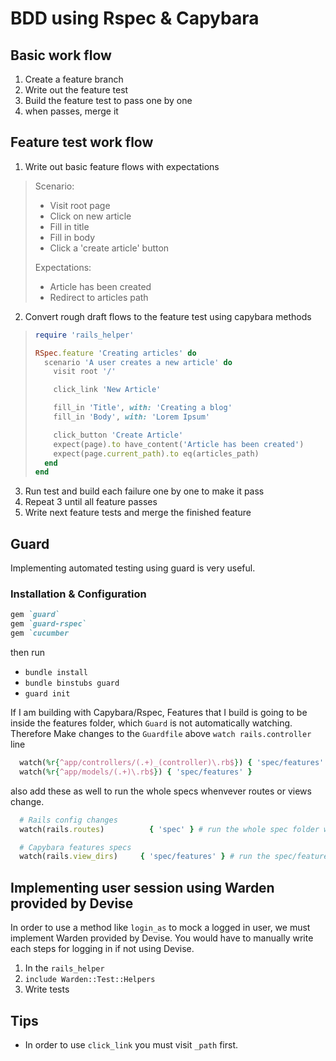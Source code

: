 # BDD using Rspec & Capybara

## Basic work flow

  1. Create a feature branch 
  2. Write out the feature test
  3. Build the feature test to pass one by one
  4. when passes, merge it

## Feature test work flow

  1. Write out basic feature flows with expectations
  > Scenario: 
  > * Visit root page
  > * Click on new article
  > * Fill in title
  > * Fill in body
  > * Click a 'create article' button
  > 
  >
  > Expectations:
  > * Article has been created
  > * Redirect to articles path

  2. Convert rough draft flows to the feature test using capybara methods
  > ```ruby
  > require 'rails_helper'
  > 
  > RSpec.feature 'Creating articles' do
  >   scenario 'A user creates a new article' do
  >     visit root '/'
  >
  >     click_link 'New Article'
  >
  >     fill_in 'Title', with: 'Creating a blog'
  >     fill_in 'Body', with: 'Lorem Ipsum'
  >
  >     click_button 'Create Article'
  >     expect(page).to have_content('Article has been created')
  >     expect(page.current_path).to eq(articles_path)
  >   end
  > end
  > ```

  3. Run test and build each failure one by one to make it pass
  4. Repeat 3 until all feature passes
  5. Write next feature tests and merge the finished feature

## Guard

Implementing automated testing using guard is very useful. 

### Installation & Configuration 
```ruby
gem `guard`
gem `guard-rspec`
gem `cucumber
```
then run 

  * `bundle install`
  * `bundle binstubs guard`
  * `guard init`

If I am building with Capybara/Rspec, Features that I build is going to be inside the features folder, which `Guard` is not automatically watching.
Therefore Make changes to the `Guardfile` above `watch rails.controller` line
```ruby
  watch(%r{^app/controllers/(.+)_(controller)\.rb$}) { 'spec/features' }
  watch(%r{^app/models/(.+)\.rb$}) { 'spec/features' }
```
also add these as well to run the whole specs whenvever routes or views change. 
```ruby
  # Rails config changes
  watch(rails.routes)          { 'spec' } # run the whole spec folder whenever the routing changes

  # Capybara features specs
  watch(rails.view_dirs)     { 'spec/features' } # run the spec/features folder whenever the view changes
```

## Implementing user session using Warden provided by Devise
In order to use a method like `login_as` to mock a logged in user, we must implement Warden provided by Devise. 
You would have to manually write each steps for logging in if not using Devise.

  1. In the `rails_helper`
  2. `include Warden::Test::Helpers`
  3. Write tests

## Tips

  * In order to use `click_link` you must visit `_path` first. 